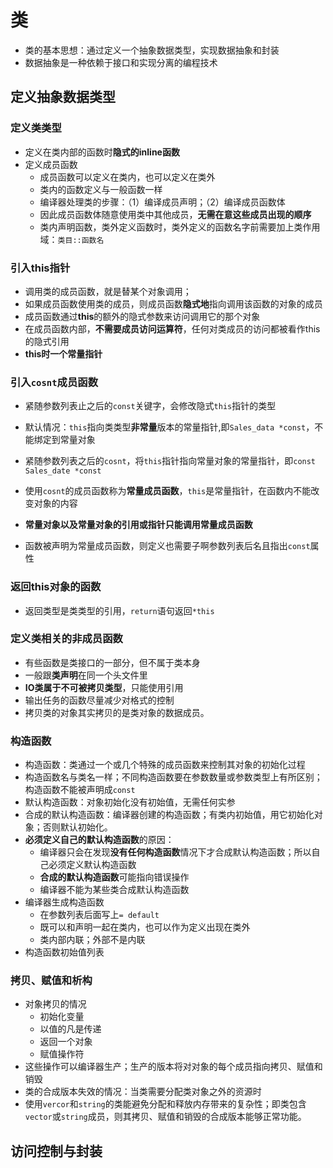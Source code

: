 # 类

- 类的基本思想：通过定义一个抽象数据类型，实现数据抽象和封装
- 数据抽象是一种依赖于接口和实现分离的编程技术



## 定义抽象数据类型

### 定义类类型

- 定义在类内部的函数时**隐式的inline函数**
- 定义成员函数
  - 成员函数可以定义在类内，也可以定义在类外
  - 类内的函数定义与一般函数一样
  - 编译器处理类的步骤：（1）编译成员声明；（2）编译成员函数体
  - 因此成员函数体随意使用类中其他成员，**无需在意这些成员出现的顺序**
  - 类内声明函数，类外定义函数时，类外定义的函数名字前需要加上类作用域：`类目::函数名`

### 引入**this**指针

- 调用类的成员函数，就是替某个对象调用；
- 如果成员函数使用类的成员，则成员函数**隐式地**指向调用该函数的对象的成员
- 成员函数通过**this**的额外的隐式参数来访问调用它的那个对象
- 在成员函数内部，**不需要成员访问运算符**，任何对类成员的访问都被看作this的隐式引用
- **this时一个常量指针**

### 引入`cosnt`成员函数

- 紧随参数列表止之后的`const`关键字，会修改隐式`this`指针的类型
- 默认情况：`this`指向类类型**非常量**版本的常量指针,即`Sales_data *const`，不能绑定到常量对象
- 紧随参数列表之后的`cosnt`，将`this`指针指向常量对象的常量指针，即`const Sales_date *const`
- 使用`cosnt`的成员函数称为**常量成员函数**，`this`是常量指针，在函数内不能改变对象的内容
- **常量对象以及常量对象的引用或指针只能调用常量成员函数**

- 函数被声明为常量成员函数，则定义也需要子啊参数列表后名且指出`const`属性

### 返回this对象的函数

- 返回类型是类类型的引用，`return`语句返回`*this`

### 定义类相关的非成员函数

- 有些函数是类接口的一部分，但不属于类本身
- 一般跟**类声明**在同一个头文件里
- **IO类属于不可被拷贝类型**，只能使用引用
- 输出任务的函数尽量减少对格式的控制
- 拷贝类的对象其实拷贝的是类对象的数据成员。

### 构造函数

- 构造函数：类通过一个或几个特殊的成员函数来控制其对象的初始化过程
- 构造函数名与类名一样；不同构造函数要在参数数量或参数类型上有所区别；构造函数不能被声明成`const`
- 默认构造函数：对象初始化没有初始值，无需任何实参
- 合成的默认构造函数：编译器创建的构造函数；有类内初始值，用它初始化对象；否则默认初始化。
- **必须定义自己的默认构造函数**的原因：
  - 编译器只会在发现**没有任何构造函数**情况下才合成默认构造函数；所以自己必须定义默认构造函数
  - **合成的默认构造函数**可能指向错误操作
  - 编译器不能为某些类合成默认构造函数
- 编译器生成构造函数
  - 在参数列表后面写上`= default`
  - 既可以和声明一起在类内，也可以作为定义出现在类外
  - 类内部内联；外部不是内联
- 构造函数初始值列表

### 拷贝、赋值和析构

- 对象拷贝的情况
  - 初始化变量
  - 以值的凡是传递
  - 返回一个对象
  - 赋值操作符
- 这些操作可以编译器生产；生产的版本将对对象的每个成员指向拷贝、赋值和销毁
- 类的合成版本失效的情况：当类需要分配类对象之外的资源时
- 使用`vercor`和`string`的类能避免分配和释放内存带来的复杂性；即类包含`vector`或`string`成员，则其拷贝、赋值和销毁的合成版本能够正常功能。



## 访问控制与封装 